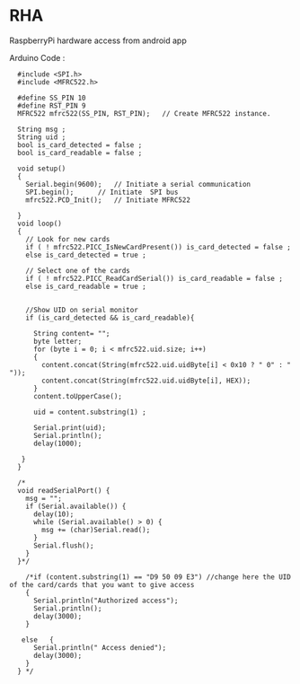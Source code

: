 # RHA
RaspberryPi hardware access from android app


Arduino Code :

      #include <SPI.h>
      #include <MFRC522.h>

      #define SS_PIN 10
      #define RST_PIN 9
      MFRC522 mfrc522(SS_PIN, RST_PIN);   // Create MFRC522 instance.

      String msg ;
      String uid ;
      bool is_card_detected = false ;
      bool is_card_readable = false ;

      void setup() 
      {
        Serial.begin(9600);   // Initiate a serial communication
        SPI.begin();      // Initiate  SPI bus
        mfrc522.PCD_Init();   // Initiate MFRC522

      }
      void loop() 
      {
        // Look for new cards
        if ( ! mfrc522.PICC_IsNewCardPresent()) is_card_detected = false ;
        else is_card_detected = true ;

        // Select one of the cards
        if ( ! mfrc522.PICC_ReadCardSerial()) is_card_readable = false ;
        else is_card_readable = true ;


        //Show UID on serial monitor
        if (is_card_detected && is_card_readable){

          String content= "";
          byte letter;
          for (byte i = 0; i < mfrc522.uid.size; i++) 
          {
            content.concat(String(mfrc522.uid.uidByte[i] < 0x10 ? " 0" : " "));
            content.concat(String(mfrc522.uid.uidByte[i], HEX));
          }
          content.toUpperCase();

          uid = content.substring(1) ;

          Serial.print(uid);
          Serial.println();
          delay(1000);

       }
      }

      /*
      void readSerialPort() {
        msg = "";
        if (Serial.available()) {
          delay(10);
          while (Serial.available() > 0) {
            msg += (char)Serial.read();
          }
          Serial.flush();
        }
      }*/

        /*if (content.substring(1) == "D9 50 09 E3") //change here the UID of the card/cards that you want to give access
        {
          Serial.println("Authorized access");
          Serial.println();
          delay(3000);
        }

       else   {
          Serial.println(" Access denied");
          delay(3000);
        }
      } */

